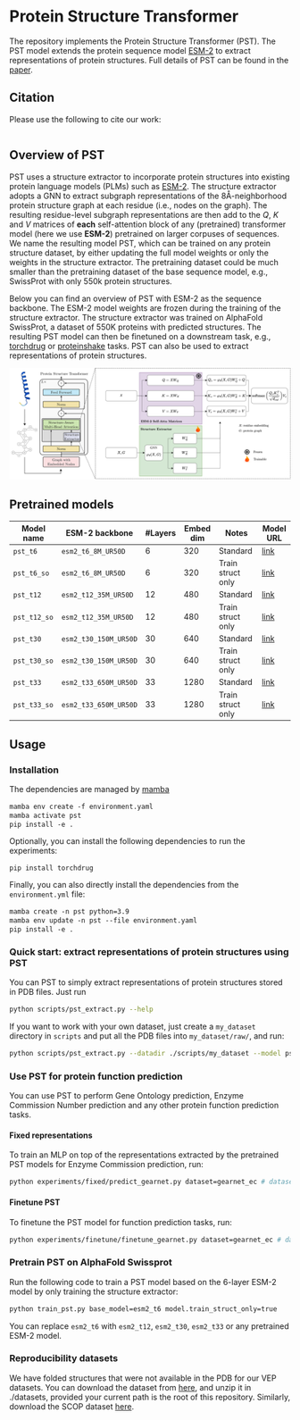 # Protein Structure Transformer

The repository implements the Protein Structure Transformer (PST). The PST model extends the protein sequence model [ESM-2][6] to extract representations of protein structures. Full details of PST can be found in the [paper][1].

## Citation

Please use the following to cite our work:

```bibtex
```


## Overview of PST

PST uses a structure extractor to incorporate protein structures into existing protein language models (PLMs) such as [ESM-2][6].
The structure extractor adopts a GNN to extract subgraph representations of the 8Å-neighborhood protein structure graph at each residue (i.e., nodes on the graph). The resulting residue-level subgraph representations are then add to the $Q$, $K$ and $V$ matrices of **each** self-attention block of any (pretrained) transformer model (here we use **ESM-2**) pretrained on larger corpuses of sequences. We name the resulting model PST, which can be trained on any protein structure dataset, by either updating the full model weights or only the weights in the structure extractor. The pretraining dataset could be much smaller than the pretraining dataset of the base sequence model, e.g., SwissProt with only 550k protein structures. 

Below you can find an overview of PST with ESM-2 as the sequence backbone. The ESM-2 model weights are frozen during the training of the structure extractor. The structure extractor was trained on AlphaFold SwissProt, a dataset of 550K proteins with predicted structures. The resulting PST model can then be finetuned on a downstream task, e.g., [torchdrug][5] or [proteinshake][4] tasks. PST can also be used to extract representations of protein structures.

![Overview of PST](assets/overview.png)

## Pretrained models

| Model name   | ESM-2 backbone        | #Layers | Embed dim | Notes             | Model URL                                                  |
| ------------ | --------------------- | ------- | --------- | ----------------- | ---------------------------------------------------------- |
| `pst_t6`     | `esm2_t6_8M_UR50D`    | 6       | 320       | Standard          | [link](https://datashare.biochem.mpg.de/s/ac9ufZ0NB2IrkZL) |
| `pst_t6_so`  | `esm2_t6_8M_UR50D`    | 6       | 320       | Train struct only | [link](https://datashare.biochem.mpg.de/s/ARzKycmMQePvLXs) |
| `pst_t12`    | `esm2_t12_35M_UR50D`  | 12      | 480       | Standard          | [link](https://datashare.biochem.mpg.de/s/fOSIwJAIKLYjFe3) |
| `pst_t12_so` | `esm2_t12_35M_UR50D`  | 12      | 480       | Train struct only | [link](https://datashare.biochem.mpg.de/s/qRvDPTfExZkq38f) |
| `pst_t30`    | `esm2_t30_150M_UR50D` | 30      | 640       | Standard          | [link](https://datashare.biochem.mpg.de/s/a3yugJJMe0I0oEL) |
| `pst_t30_so` | `esm2_t30_150M_UR50D` | 30      | 640       | Train struct only | [link](https://datashare.biochem.mpg.de/s/p73BABG81gZKElL) |
| `pst_t33`    | `esm2_t33_650M_UR50D` | 33      | 1280      | Standard          | [link](https://datashare.biochem.mpg.de/s/RpWYV4o4ka3gHvX) |
| `pst_t33_so` | `esm2_t33_650M_UR50D` | 33      | 1280      | Train struct only | [link](https://datashare.biochem.mpg.de/s/xGpS7sIG7k8DZX0) |

## Usage

### Installation

The dependencies are managed by [mamba][2]

```
mamba env create -f environment.yaml 
mamba activate pst
pip install -e .
```

Optionally, you can install the following dependencies to run the experiments:

```
pip install torchdrug
```

Finally, you can also directly install the dependencies from the `environment.yml` file:

```
mamba create -n pst python=3.9
mamba env update -n pst --file environment.yaml
pip install -e . 
```


### Quick start: extract representations of protein structures using PST

You can PST to simply extract representations of protein structures stored in PDB files. Just run

```bash
python scripts/pst_extract.py --help
```

If you want to work with your own dataset, just create a `my_dataset` directory in `scripts` and put all the PDB files into `my_dataset/raw/`,
and run:

```bash
python scripts/pst_extract.py --datadir ./scripts/my_dataset --model pst_t33_so --include_seq
```

### Use PST for protein function prediction

You can use PST to perform Gene Ontology prediction, Enzyme Commission Number prediction and any other protein function prediction tasks.

#### Fixed representations

To train an MLP on top of the representations extracted by the pretrained PST models for Enzyme Commission prediction, run:

```bash
python experiments/fixed/predict_gearnet.py dataset=gearnet_ec # dataset=gearnet_go_bp, gearnet_go_cc or gearnet_go_mf for GO prediction
```

#### Finetune PST

To finetune the PST model for function prediction tasks, run:

```bash
python experiments/finetune/finetune_gearnet.py dataset=gearnet_ec # dataset=gearnet_go_bp, gearnet_go_cc or gearnet_go_mf for GO prediction
```

### Pretrain PST on AlphaFold Swissprot

Run the following code to train a PST model based on the 6-layer ESM-2 model by only training the structure extractor:

```bash
python train_pst.py base_model=esm2_t6 model.train_struct_only=true
```

You can replace `esm2_t6` with `esm2_t12`, `esm2_t30`, `esm2_t33` or any pretrained ESM-2 model.

### Reproducibility datasets

We have folded structures that were not available in the PDB for our VEP datasets. You can download the dataset from [here](https://datashare.biochem.mpg.de/s/2UgA8kBwmCAVEsL), and unzip it in ./datasets, provided your current path is the root of this repository. Similarly, download the SCOP dataset [here](https://datashare.biochem.mpg.de/s/2yUwpK7pt2TMQ5E).


[1]: https://arxiv.org/abs/TODO
[2]: https://mamba.readthedocs.io/en/latest/installation/mamba-installation.html
[3]: https://arxiv.org/abs/2202.03036
[4]: https://proteinshake.ai/
[5]: https://torchdrug.ai/
[6]: https://github.com/facebookresearch/esm/